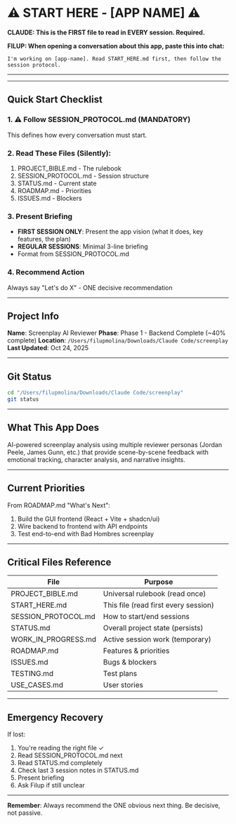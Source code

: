 # ⚠️ START HERE - [APP NAME] ⚠️

**CLAUDE: This is the FIRST file to read in EVERY session. Required.**

**FILUP: When opening a conversation about this app, paste this into chat:**

```
I'm working on [app-name]. Read START_HERE.md first, then follow the session protocol.
```

---

---

## Quick Start Checklist

### 1. ⚠️ Follow SESSION_PROTOCOL.md (MANDATORY)
This defines how every conversation must start.

### 2. Read These Files (Silently):
1. PROJECT_BIBLE.md - The rulebook
2. SESSION_PROTOCOL.md - Session structure
3. STATUS.md - Current state
4. ROADMAP.md - Priorities
5. ISSUES.md - Blockers

### 3. Present Briefing
- **FIRST SESSION ONLY**: Present the app vision (what it does, key features, the plan)
- **REGULAR SESSIONS**: Minimal 3-line briefing
- Format from SESSION_PROTOCOL.md

### 4. Recommend Action
Always say "Let's do X" - ONE decisive recommendation

---

## Project Info

**Name**: Screenplay AI Reviewer
**Phase**: Phase 1 - Backend Complete (~40% complete)
**Location**: `/Users/filupmolina/Downloads/Claude Code/screenplay`
**Last Updated**: Oct 24, 2025

---

## Git Status
```bash
cd "/Users/filupmolina/Downloads/Claude Code/screenplay"
git status
```

---

## What This App Does

AI-powered screenplay analysis using multiple reviewer personas (Jordan Peele, James Gunn, etc.) that provide scene-by-scene feedback with emotional tracking, character analysis, and narrative insights.

---

## Current Priorities

From ROADMAP.md "What's Next":

1. Build the GUI frontend (React + Vite + shadcn/ui)
2. Wire backend to frontend with API endpoints
3. Test end-to-end with Bad Hombres screenplay

---

## Critical Files Reference

| File | Purpose |
|------|---------|
| PROJECT_BIBLE.md | Universal rulebook (read once) |
| START_HERE.md | This file (read first every session) |
| SESSION_PROTOCOL.md | How to start/end sessions |
| STATUS.md | Overall project state (persists) |
| WORK_IN_PROGRESS.md | Active session work (temporary) |
| ROADMAP.md | Features & priorities |
| ISSUES.md | Bugs & blockers |
| TESTING.md | Test plans |
| USE_CASES.md | User stories |

---

## Emergency Recovery

If lost:
1. You're reading the right file ✓
2. Read SESSION_PROTOCOL.md next
3. Read STATUS.md completely
4. Check last 3 session notes in STATUS.md
5. Present briefing
6. Ask Filup if still unclear

---

**Remember**: Always recommend the ONE obvious next thing. Be decisive, not passive.
